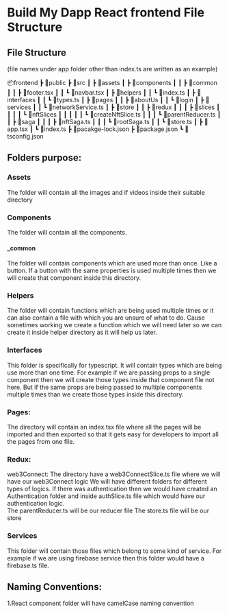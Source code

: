 # Build My Dapp React frontend File Structure

## File Structure

(file names under app folder other than index.ts are written as an example)

📦frontend
┣ 📂public
┣ 📂src
┃ ┣ 📂assets
┃ ┣ 📂components
┃ ┃ ┣ 📂common
┃ ┃ ┣ 📜footer.tsx
┃ ┃ ┗ 📜navbar.tsx
┃ ┣ 📂helpers
┃ ┃ ┗ 📜index.ts
┃ ┣ 📂interfaces
┃ ┃ ┗ 📜types.ts
┃ ┣ 📂pages
┃ ┃ ┣ 📂aboutUs
┃ ┃ ┗ 📂login
┃ ┣ 📂services
┃ ┃ ┗ 📜networkService.ts
┃ ┣ 📂store
┃ ┃ ┣ 📂redux
┃ ┃ ┃ ┣ 📂slices
┃ ┃ ┃ ┃ ┗ 📂nftSlices
┃ ┃ ┃ ┃ ┃ ┗ 📜createNftSlice.ts
┃ ┃ ┃ ┗ 📜parentReducer.ts
┃ ┃ ┣ 📂saga
┃ ┃ ┃ ┣ 📜nftSaga.ts
┃ ┃ ┃ ┗ 📜rootSaga.ts
┃ ┃ ┗ 📜store.ts
┃ ┣ 📜app.tsx
┃ ┗ 📜index.ts
┣ 📜pacakge-lock.json
┣ 📜package.json
┗ 📜tsconfig.json

## Folders purpose:

### Assets

The folder will contain all the images and if videos inside their suitable directory

### Components

The folder will contain all the components.

#### \_common

The folder will contain components which are used more than once. Like a button. If a button with the same properties is used multiple times then we will create that component inside this directory.

### Helpers

The folder will contain functions which are being used multiple times or it can also contain a file with which you are unsure of what to do. Cause sometimes working we create a function which we will need later so we can create it inside helper directory as it will help us later.

### Interfaces

This folder is specifically for typescript. It will contain types which are being use more than one time. For example if we are passing props to a single component then we will create those types inside that component file not here. But if the same props are being passed to multiple components multiple times than we create those types inside this directory.

### Pages:

The directory will contain an index.tsx file where all the pages will be imported and then exported so that it gets easy for developers to import all the pages from one file.

### Redux:

web3Connect: The directory have a web3ConnectSlice.ts file where we will have our web3Connect logic
We will have different folders for different types of logics. If there was authentication then we would have created an Authentication folder and inside authSlice.ts file which would have our authentication logic.  
The parentReducer.ts will be our reducer file
The store.ts file will be our store

### Services

This folder will contain those files which belong to some kind of service. For example if we are using firebase service then this folder would have a firebase.ts file.

## Naming Conventions:

1.React component folder will have camelCase naming convention
